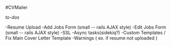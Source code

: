 #CVMailer

*to-dos*

-Resume Upload
-Add Jobs Form (small -- rails AJAX style)
-Edit Jobs Form (small -- rails AJAX style)
-SSL
-Async tasks(sidekiq?)
-Custom Templates / Fix Main Cover Letter Template
-Warnings ( ex. if resume not uploaded )